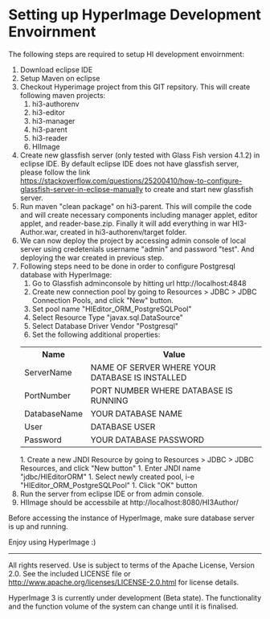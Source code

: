 # Setting up HyperImage Development Envoirnment

The following steps are required to setup HI development envoirnment:
1. Download eclipse IDE
1. Setup Maven on eclipse
1. Checkout Hyperimage project from this GIT repsitory. This will create following maven projects:
    1. hi3-authorenv
    1. hi3-editor
    1. hi3-manager
    1. hi3-parent
    1. hi3-reader
    1. HIImage
1. Create new glassfish server (only tested with Glass Fish version 4.1.2) in eclipse IDE. By default eclipse IDE does not have glassfish server, please follow the link https://stackoverflow.com/questions/25200410/how-to-configure-glassfish-server-in-eclipse-manually to create and start new glassfish server.
1. Run maven "clean package" on hi3-parent. This will compile the code and will create necessary components including manager applet, editor applet, and reader-base.zip. Finally it will add everything in war HI3-Author.war, created in hi3-authorenv/target folder.
1. We can now deploy the project by accessing admin console of local server using credetenials username "admin" and password "test". And deploying the war created in previous step.
1. Following steps need to be done in order to configure Postgresql database with HyperImage:
    1. Go to Glassfish adminconsole by hitting url http://localhost:4848
    1. Create new connection pool by going to Resources > JDBC > JDBC Connection Pools, and click "New" button.
    1. Set pool name "HIEditor_ORM_PostgreSQLPool"
    1. Select Resource Type "javax.sql.DataSource"
    1. Select Database Driver Vendor "Postgresql"
    1. Set the following additional properties:
    <table>
        <tr>
            <th>Name</th><th>Value</th>
        </tr>
        <tr>
            <td>ServerName</td><td>NAME OF SERVER WHERE YOUR DATABASE IS INSTALLED</td>
        </tr>
        <tr>
            <td>PortNumber</td><td>PORT NUMBER WHERE DATABASE IS RUNNING</td>
        </tr>
        <tr>
            <td>DatabaseName</td><td>YOUR DATABASE NAME</td>
        </tr>
        <tr>
            <td>User</td><td>DATABASE USER</td>
        </tr>
        <tr>
            <td>Password</td><td>YOUR DATABASE PASSWORD</td>
        </tr>
     </table>
    1. Create a new JNDI Resource by going to Resources > JDBC > JDBC Resources, and click "New button"
    1. Enter JNDI name "jdbc/HIEditorORM"
    1. Select newly created pool, i-e "HIEditor_ORM_PostgreSQLPool"
    1. Click "OK" button
1. Run the server from eclipse IDE or from admin console.
1. HIImage should be accessbile at http://localhost:8080/HI3Author/

Before accessing the instance of HyperImage, make sure database server is up and running.

Enjoy using HyperImage :)

-------------------------------------------------------------

All rights reserved. Use is subject to terms of the Apache License, Version 2.0.
See the included LICENSE file or http://www.apache.org/licenses/LICENSE-2.0.html for license details.

HyperImage 3 is currently under development (Beta state). The functionality and the function volume of the system
can change until it is finalised.
